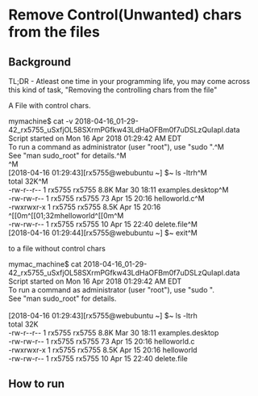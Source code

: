 # Remove Control(Unwanted) chars from the files

## Background

TL;DR - Atleast one time  in your programming life, you may come across this kind of task, "Removing the controlling chars from the file"

A File with control chars.

mymachine$ cat -v 2018-04-16_01-29-42_rx5755_uSxfjOL58SXrmPGfkw43LdHaOFBm0f7uDSLzQuIapl.data\
Script started on Mon 16 Apr 2018 01:29:42 AM EDT\
To run a command as administrator (user "root"), use "sudo <command>".^M\
See "man sudo_root" for details.^M\
^M\
[2018-04-16 01:29:43][rx5755@webubuntu ~] $~ ls -ltrh^M\
total 32K^M\
-rw-r--r-- 1 rx5755 rx5755 8.8K Mar 30 18:11 examples.desktop^M\
-rw-rw-r-- 1 rx5755 rx5755   73 Apr 15 20:16 helloworld.c^M\
-rwxrwxr-x 1 rx5755 rx5755 8.5K Apr 15 20:16 ^[[0m^[[01;32mhelloworld^[[0m^M\
-rw-rw-r-- 1 rx5755 rx5755   10 Apr 15 22:40 delete.file^M\
[2018-04-16 01:29:44][rx5755@webubuntu ~] $~ exit^M

to a file without control chars

mymac_machine$ cat 2018-04-16_01-29-42_rx5755_uSxfjOL58SXrmPGfkw43LdHaOFBm0f7uDSLzQuIapl.data\
Script started on Mon 16 Apr 2018 01:29:42 AM EDT\
To run a command as administrator (user "root"), use "sudo <command>".\
See "man sudo_root" for details.\
\
[2018-04-16 01:29:43][rx5755@webubuntu ~] $~ ls -ltrh\
total 32K\
-rw-r--r-- 1 rx5755 rx5755 8.8K Mar 30 18:11 examples.desktop\
-rw-rw-r-- 1 rx5755 rx5755   73 Apr 15 20:16 helloworld.c\
-rwxrwxr-x 1 rx5755 rx5755 8.5K Apr 15 20:16 helloworld\
-rw-rw-r-- 1 rx5755 rx5755   10 Apr 15 22:40 delete.file

## How to run
